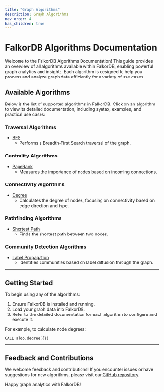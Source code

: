 ```yaml
---
title: "Graph Algorithms"
description: Graph Algorithms
nav_order: 4
has_children: true
---
```


# FalkorDB Algorithms Documentation

Welcome to the FalkorDB Algorithms Documentation! This guide provides an overview of all algorithms available within FalkorDB, enabling powerful graph analytics and insights. Each algorithm is designed to help you process and analyze graph data efficiently for a variety of use cases.

## Available Algorithms

Below is the list of supported algorithms in FalkorDB. Click on an algorithm to view its detailed documentation, including syntax, examples, and practical use cases:

### Traversal Algorithms
- [BFS](algorithms/BFS)
  - Performs a Breadth-First Search traversal of the graph.

### Centrality Algorithms
- [PageRank](algorithms/page_rank)
  - Measures the importance of nodes based on incoming connections.

### Connectivity Algorithms
- [Degree](algorithms/degree)
  - Calculates the degree of nodes, focusing on connectivity based on edge direction and type.

### Pathfinding Algorithms
- [Shortest Path](algorithms/shortest_path)
  - Finds the shortest path between two nodes.

### Community Detection Algorithms
- [Label Propagation](algorithms/label_propagation)
  - Identifies communities based on label diffusion through the graph.

---

## Getting Started

To begin using any of the algorithms:
1. Ensure FalkorDB is installed and running.
2. Load your graph data into FalkorDB.
3. Refer to the detailed documentation for each algorithm to configure and execute it.

For example, to calculate node degrees:

```plaintext
CALL algo.degree({})
```

---

## Feedback and Contributions

We welcome feedback and contributions! If you encounter issues or have suggestions for new algorithms, please visit our [GitHub repository](https://github.com/FalkorDB/FalkorDB).

Happy graph analytics with FalkorDB!


